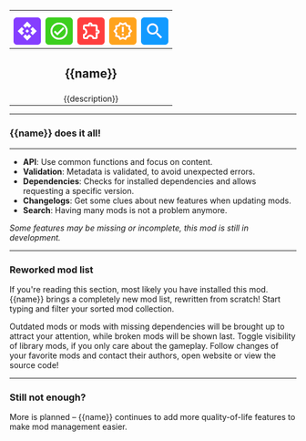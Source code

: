 | ![API / Validation / Dependencies / Changelogs / Search](./assets/function_bar.webp) |
| :----------------------------------------------------------------------------------: |
|                                  <h2>{{name}}</h2>                                   |
|                                   {{description}}                                    |

<hr>

### {{name}} does it all!

<hr>

-   **API**: Use common functions and focus on content.
-   **Validation**: Metadata is validated, to avoid unexpected errors.
-   **Dependencies**: Checks for installed dependencies and allows requesting
    a specific version.
-   **Changelogs**: Get some clues about new features when updating mods.
-   **Search**: Having many mods is not a problem anymore.

_Some features may be missing or incomplete, this mod is still in development._

<hr>

### Reworked mod list

If you're reading this section, most likely you have installed this mod. {{name}}
brings a completely new mod list, rewritten from scratch! Start typing and filter
your sorted mod collection.

Outdated mods or mods with missing dependencies will be brought up to attract
your attention, while broken mods will be shown last. Toggle visibility of library
mods, if you only care about the gameplay. Follow changes of your favorite mods
and contact their authors, open website or view the source code!

<hr>

### Still not enough?

More is planned – {{name}} continues to add more quality-of-life features to make mod management
easier.
